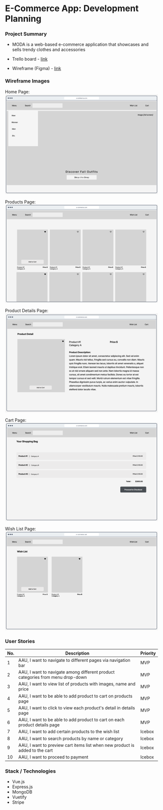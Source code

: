 # E-Commerce App: Development Planning

### Project Summary 
- MODA is a web-based e-commerce application that showcases and sells trendy clothes and accessories

- Trello board - [link](https://trello.com/b/vYPbWc9O/capstone-e-commerce)

- Wireframe (Figma) - [link](https://www.figma.com/file/6X9xVNcMXAYNjgqwVdpcFS/e-commerce-app-wireframe?type=design&node-id=0%3A1&mode=design&t=V2qInkDZ4SJ9EZA0-1)

### Wireframe Images 

Home Page: 
![Home Page](../assets/home.png)

Products Page: 
![Products Page](../assets/products.png)

Product Details Page: 
![Details Page](../assets/details.png)

Cart Page: 
![Cart Page](../assets/cart.png)

Wish List Page: 
![Wish-list Page](../assets/wishlist.png)

### User Stories 
| No. | Description | Priority |
 | --- | --- | --- |
 | 1 | AAU, I want to navigate to different pages via navigation bar | MVP |
 | 2 | AAU, I want to navigate among different product categories from menu drop-down | MVP |
 | 3 | AAU, I want to view list of products with images, name and price | MVP |
 | 4 | AAU, I want to be able to add product to cart on products page | MVP |
 | 5 | AAU, I want to click to view each product's detail in details page | MVP |
 | 6 | AAU, I want to be able to add product to cart on each product details page | MVP |
 | 7 | AAU, I want to add certain products to the wish list | Icebox |
 | 8 | AAU, I want to search products by name or category | Icebox |
 | 9 | AAU, I want to preview cart items list when new product is added to the cart | Icebox |
 | 10 | AAU, I want to proceed to payment | Icebox |
 
### Stack / Technologies

- Vue.js
- Express.js
- MongoDB
- Vuetify 
- Stripe 
